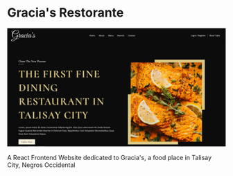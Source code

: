 # Gracia's Restorante

![Preview](src/assets/graciasss.png)

A React Frontend Website dedicated to Gracia's, a food place in Talisay City, Negros Occidental
